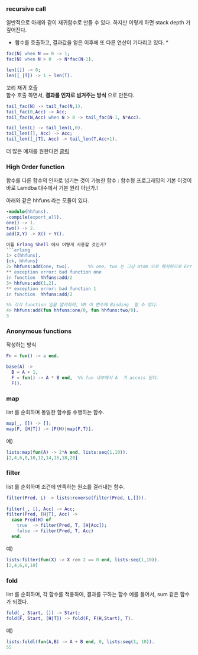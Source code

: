 ### recursive call

  일반적으로 아래와 같이 재귀함수로 만들 수 있다.
  하지만 이렇게 하면 stack depth 가 깊어진다.  
  * 함수를 호출하고, 결과값을 얻은 이후에 또 다른 연산이 기다리고 있다. *

```erlang
fac(N) when N == 0 -> 1;
fac(N) when N > 0  -> N*fac(N-1).

len([]) -> 0;
len([_|T]) -> 1 + len(T).
```

  꼬리 재귀 호출  
  함수 호출 하면서, **결과를 인자로 넘겨주는 방식** 으로 만든다.

```erlang
tail_fac(N) -> tail_fac(N,1).
tail_fac(0,Acc) -> Acc;
tail_fac(N,Acc) when N > 0 -> tail_fac(N-1, N*Acc).

tail_len(L) -> tail_len(L,0).
tail_len([], Acc) -> Acc;
tail_len([_|T], Acc) -> tail_len(T,Acc+1).
```

  더 많은 예재를 원한다면 [클릭](https://learnyousomeerlang.com/static/erlang/recursive.erl)

### High Order function

   함수를 다른 함수의 인자로 넘기는 것이 가능한 함수 : 함수형 프로그래밍의 기본
   이것이 바로 Lamdba 대수에서 기본 원리 아닌가.!

아래와 같은 hhfuns 라는 모듈이 있다.
```erlang
-module(hhfuns).
-compile(export_all).
one() -> 1.
two() -> 2.
add(X,Y) -> X() + Y().

이를 Erlang Shell 에서 어떻게 사용할 것인가?
```erlang
1> c(hhfuns).
{ok, hhfuns}
2> hhfuns:add(one, two).       %% one, two 는 그냥 atom 으로 해석하므로 Error
** exception error: bad function one
in function  hhfuns:add/2
3> hhfuns:add(1,2).
** exception error: bad function 1
in function  hhfuns:add/2

%% 각각 function 임을 알려줘야, VM 이 변수에 Binding  할 수 있다.
4> hhfuns:add(fun hhfuns:one/0, fun hhfuns:two/0).  
3
```

### Anonymous functions
  작성하는 방식
```erlang
Fn = fun() -> a end.
```
```erlang
base(A) ->
  B = A + 1,
  F = fun() -> A * B end,  %% fun 내부에서 A  가 access 된다.
  F().
```

### map
list 를 순회하며 동일한 함수를 수행하는 함수.
```erlang
map(_, []) -> [];
map(F, [H|T]) -> [F(H)|map(F,T)].
```
예)
```erlang
lists:map(fun(A) -> 2*A end, lists:seq(1,10)).
[2,4,6,8,10,12,14,16,18,20]
```

### filter
list 를 순회하며 조건에 만족하는 원소를 걸러내는 함수.
```erlang
filter(Pred, L) -> lists:reverse(filter(Pred, L,[])).
 
filter(_, [], Acc) -> Acc;
filter(Pred, [H|T], Acc) ->
  case Pred(H) of
    true  -> filter(Pred, T, [H|Acc]);
    false -> filter(Pred, T, Acc)
  end.
```
예)
```erlang
lists:filter(fun(X) -> X rem 2 == 0 end, lists:seq(1,10)).
[2,4,6,8,10]
```

### fold
list 를 순회하며, 각 함수를 적용하여, 결과를 구하는 함수
예를 들어서, sum 같은 함수가 되겠다. 
```erlang
fold(_, Start, []) -> Start;
fold(F, Start, [H|T]) -> fold(F, F(H,Start), T).
```
예)
```erlang
lists:foldl(fun(A,B) -> A + B end, 0, lists:seq(1, 10)).
55
```
